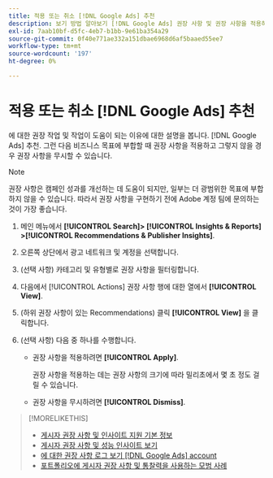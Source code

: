 ```yaml
---
title: 적용 또는 취소 [!DNL Google Ads] 추천
description: 보기 방법 알아보기 [!DNL Google Ads] 권장 사항 및 권장 사항을 적용하거나 취소하는 방법.
exl-id: 7aab10bf-d5fc-4eb7-b1bb-9e61ba354a29
source-git-commit: 0f40e771ae332a151dbae6968d6af5baaed55ee7
workflow-type: tm+mt
source-wordcount: '197'
ht-degree: 0%

---
```


# 적용 또는 취소 [!DNL Google Ads] 추천

에 대한 권장 작업 및 작업이 도움이 되는 이유에 대한 설명을 봅니다. [!DNL Google Ads] 추천. 그런 다음 비즈니스 목표에 부합할 때 권장 사항을 적용하고 그렇지 않을 경우 권장 사항을 무시할 수 있습니다.

>[!NOTE]
>
>권장 사항은 캠페인 성과를 개선하는 데 도움이 되지만, 일부는 더 광범위한 목표에 부합하지 않을 수 있습니다. 따라서 권장 사항을 구현하기 전에 Adobe 계정 팀에 문의하는 것이 가장 좋습니다.

1. 메인 메뉴에서 **[!UICONTROL Search]> [!UICONTROL Insights & Reports] >[!UICONTROL Recommendations & Publisher Insights]**.

1. 오른쪽 상단에서 광고 네트워크 및 계정을 선택합니다.

1. (선택 사항) 카테고리 및 유형별로 권장 사항을 필터링합니다.

1. 다음에서 [!UICONTROL Actions] 권장 사항 행에 대한 열에서 **[!UICONTROL View]**.

1. (하위 권장 사항이 있는 Recommendations) 클릭 **[!UICONTROL View]** 을 클릭합니다.

1. (선택 사항) 다음 중 하나를 수행합니다.

   * 권장 사항을 적용하려면 **[!UICONTROL Apply]**.

     권장 사항을 적용하는 데는 권장 사항의 크기에 따라 밀리초에서 몇 초 정도 걸릴 수 있습니다.

   * 권장 사항을 무시하려면 **[!UICONTROL Dismiss]**.

>[!MORELIKETHIS]
>
>* [게시자 권장 사항 및 인사이트 지원 기본 정보](recommendation-support.md)
>* [게시자 권장 사항 및 성능 인사이트 보기](recommendation-view.md)
>* [에 대한 권장 사항 로그 보기 [!DNL Google Ads] account](google-recommendation-view-log.md)
>* [포트폴리오에 게시자 권장 사항 및 통찰력을 사용하는 모범 사례](recommendation-best-practices.md)
